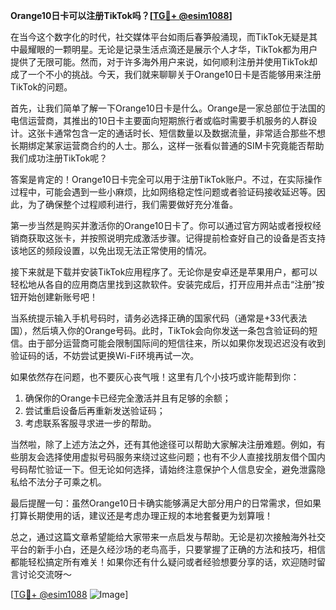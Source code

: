 **Orange10日卡可以注册TikTok吗？[[TG💪+ @esim1088](https://t.me/s/esim1088)]**

在当今这个数字化的时代，社交媒体平台如雨后春笋般涌现，而TikTok无疑是其中最耀眼的一颗明星。无论是记录生活点滴还是展示个人才华，TikTok都为用户提供了无限可能。然而，对于许多海外用户来说，如何顺利注册并使用TikTok却成了一个不小的挑战。今天，我们就来聊聊关于Orange10日卡是否能够用来注册TikTok的问题。

首先，让我们简单了解一下Orange10日卡是什么。Orange是一家总部位于法国的电信运营商，其推出的10日卡主要面向短期旅行者或临时需要手机服务的人群设计。这张卡通常包含一定的通话时长、短信数量以及数据流量，非常适合那些不想长期绑定某家运营商合约的人士。那么，这样一张看似普通的SIM卡究竟能否帮助我们成功注册TikTok呢？

答案是肯定的！Orange10日卡完全可以用于注册TikTok账户。不过，在实际操作过程中，可能会遇到一些小麻烦，比如网络稳定性问题或者验证码接收延迟等。因此，为了确保整个过程顺利进行，我们需要做好充分准备。

第一步当然是购买并激活你的Orange10日卡了。你可以通过官方网站或者授权经销商获取这张卡，并按照说明完成激活步骤。记得提前检查好自己的设备是否支持该地区的频段设置，以免出现无法正常使用的情况。

接下来就是下载并安装TikTok应用程序了。无论你是安卓还是苹果用户，都可以轻松地从各自的应用商店里找到这款软件。安装完成后，打开应用并点击“注册”按钮开始创建新账号吧！

当系统提示输入手机号码时，请务必选择正确的国家代码（通常是+33代表法国），然后填入你的Orange号码。此时，TikTok会向你发送一条包含验证码的短信。由于部分运营商可能会限制国际间的短信往来，所以如果你发现迟迟没有收到验证码的话，不妨尝试更换Wi-Fi环境再试一次。

如果依然存在问题，也不要灰心丧气哦！这里有几个小技巧或许能帮到你：

1. 确保你的Orange卡已经完全激活并且有足够的余额；
2. 尝试重启设备后再重新发送验证码；
3. 考虑联系客服寻求进一步的帮助。

当然啦，除了上述方法之外，还有其他途径可以帮助大家解决注册难题。例如，有些朋友会选择使用虚拟号码服务来绕过这些问题；也有不少人直接找朋友借个国内号码帮忙验证一下。但无论如何选择，请始终注意保护个人信息安全，避免泄露隐私给不法分子可乘之机。

最后提醒一句：虽然Orange10日卡确实能够满足大部分用户的日常需求，但如果打算长期使用的话，建议还是考虑办理正规的本地套餐更为划算哦！

总之，通过这篇文章希望能给大家带来一点启发与帮助。无论是初次接触海外社交平台的新手小白，还是久经沙场的老鸟高手，只要掌握了正确的方法和技巧，相信都能轻松搞定所有难关！如果你还有什么疑问或者经验想要分享的话，欢迎随时留言讨论交流呀～

[[TG💪+ @esim1088](https://t.me/s/esim1088) ![Image](https://i.postimg.cc/4NQfJmqS/Snipaste-2025-05-13-00-14-12.png)]
